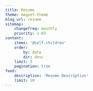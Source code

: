 ```yaml
---
title: Resume
theme: magnet-theme
blog_url: resume
sitemap:
    changefreq: monthly
    priority: 1.03
content:
    items: '@self.children'
    order:
        by: date
        dir: desc
    limit: 5
    pagination: true
feed:
    description: 'Resume Description'
    limit: 10
---
```


